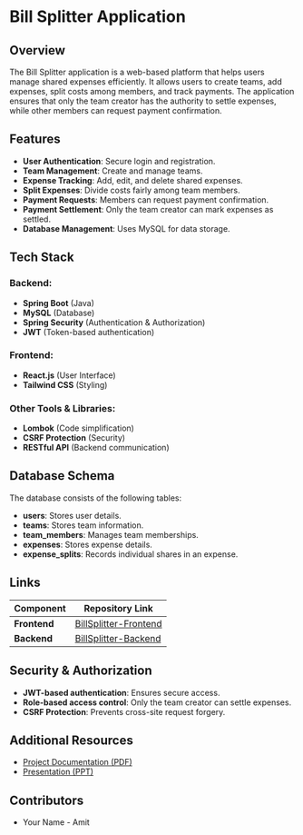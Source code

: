 # Bill Splitter Application

## Overview

The Bill Splitter application is a web-based platform that helps users manage shared expenses efficiently. It allows users to create teams, add expenses, split costs among members, and track payments. The application ensures that only the team creator has the authority to settle expenses, while other members can request payment confirmation.

## Features

- **User Authentication**: Secure login and registration.
- **Team Management**: Create and manage teams.
- **Expense Tracking**: Add, edit, and delete shared expenses.
- **Split Expenses**: Divide costs fairly among team members.
- **Payment Requests**: Members can request payment confirmation.
- **Payment Settlement**: Only the team creator can mark expenses as settled.
- **Database Management**: Uses MySQL for data storage.

## Tech Stack

### Backend:

- **Spring Boot** (Java)
- **MySQL** (Database)
- **Spring Security** (Authentication & Authorization)
- **JWT** (Token-based authentication)

### Frontend:

- **React.js** (User Interface)
- **Tailwind CSS** (Styling)

### Other Tools & Libraries:

- **Lombok** (Code simplification)
- **CSRF Protection** (Security)
- **RESTful API** (Backend communication)

## Database Schema

The database consists of the following tables:

- **users**: Stores user details.
- **teams**: Stores team information.
- **team_members**: Manages team memberships.
- **expenses**: Stores expense details.
- **expense_splits**: Records individual shares in an expense.

## Links

| Component | Repository Link |
| --------- | --------------- |
| **Frontend** | [BillSplitter-Frontend](https://github.com/amit8683/BillSplitter-Frontend) |
| **Backend**  | [BillSplitter-Backend](https://github.com/amit8683/BillSplitterBackend) |





## Security & Authorization

- **JWT-based authentication**: Ensures secure access.
- **Role-based access control**: Only the team creator can settle expenses.
- **CSRF Protection**: Prevents cross-site request forgery.

## Additional Resources



- [Project Documentation (PDF)](https://github.com/amit8683/Bill_Splitter/blob/main/Er.pdf)
- [Presentation (PPT)](https://github.com/amit8683/Bill_Splitter/blob/main/Bill_Splitter_Presentation_Updated.pptx)




## Contributors

- Your Name - Amit
